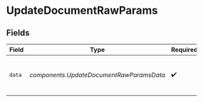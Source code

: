 # UpdateDocumentRawParams


## Fields

| Field                                    | Type                                     | Required                                 | Description                              |
| ---------------------------------------- | ---------------------------------------- | ---------------------------------------- | ---------------------------------------- |
| `data`                                   | *components.UpdateDocumentRawParamsData* | :heavy_check_mark:                       | Document data in a text or JSON format.  |